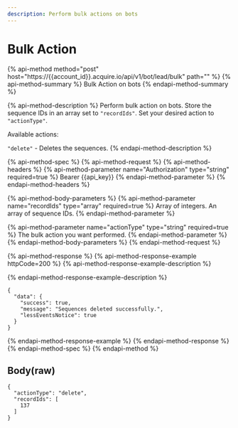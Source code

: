 ```yaml
---
description: Perform bulk actions on bots
---
```


# Bulk Action

{% api-method method="post" host="https://{{account\_id}}.acquire.io/api/v1/bot/lead/bulk" path="" %}
{% api-method-summary %}
Bulk Action on bots
{% endapi-method-summary %}

{% api-method-description %}
Perform bulk action on bots. Store the sequence IDs in an array set to `"recordIds"`. Set your desired action to `"actionType"`.   
  
Available actions:   
  
`"delete"` - Deletes the sequences. 
{% endapi-method-description %}

{% api-method-spec %}
{% api-method-request %}
{% api-method-headers %}
{% api-method-parameter name="Authorization" type="string" required=true %}
Bearer {{api\_key}}
{% endapi-method-parameter %}
{% endapi-method-headers %}

{% api-method-body-parameters %}
{% api-method-parameter name="recordIds" type="array" required=true %}
Array of integers. An array of sequence IDs. 
{% endapi-method-parameter %}

{% api-method-parameter name="actionType" type="string" required=true %}
The bulk action you want performed. 
{% endapi-method-parameter %}
{% endapi-method-body-parameters %}
{% endapi-method-request %}

{% api-method-response %}
{% api-method-response-example httpCode=200 %}
{% api-method-response-example-description %}

{% endapi-method-response-example-description %}

```
{
  "data": {
    "success": true,
    "message": "Sequences deleted successfully.",
    "lessEventsNotice": true
  }
}

```
{% endapi-method-response-example %}
{% endapi-method-response %}
{% endapi-method-spec %}
{% endapi-method %}

## Body\(raw\)

```text
{
  "actionType": "delete",
  "recordIds": [
    137
  ]
}

```

